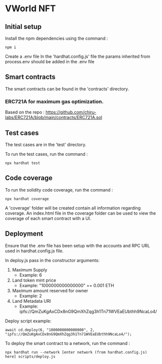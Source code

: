 # VWorld NFT

## Initial setup

Install the npm dependencies using the command :
```
npm i
```
Create a .env file
In the 'hardhat.config.js' file the params inherited from process.env should be added in the .env file


## Smart contracts

The smart contracts can be found in the 'contracts' directory.

### ERC721A for maximum gas optimization.

Based on the repo : https://github.com/chiru-labs/ERC721A/blob/main/contracts/ERC721A.sol


## Test cases

The test cases are in the 'test' directory.

To run the test cases, run the command :

```
npx hardhat test
```

## Code coverage

To run the solidity code coverage, run the command :

```
npx hardhat coverage
```

A 'coverage' folder will be created contain all information regarding coverage.
An index.html file in the coverage folder can be used to view the coverage of each smart contract with a UI.

## Deployment

Ensure that the .env file has been setup with the accounts and RPC URL used in hardhat.config.js file.

In deploy.js pass in the constructor arguments:
1. Maximum Supply
    * Example: 6
2. Land token mint price
    * Example: "1000000000000000" == 0.001 ETH
3. Maximum amount reserved for owner
    * Example: 2
4. Land Metadata URI
    * Example: ipfs://QmZuKgAxCDx8nG9QmXhZqg3h1Tn71WVEaEUbthh9NcaLo4/

Deploy script example: 
```
await cd.deploy(6, "1000000000000000", 2, "ipfs://QmZuKgAxCDx8nG9QmXhZqg3h1Tn71WVEaEUbthh9NcaLo4/");
```

To deploy the smart contract to a network, run the command :

```
npx hardhat run --network [enter network (from hardhat.config.js) here] scripts/deploy.js
```
